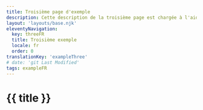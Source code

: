 ```yaml
---
title: Troisième page d'exemple
description: Cette description de la troisième page est chargée à l'aide de collections
layout: 'layouts/base.njk'
eleventyNavigation:
  key: threeFR
  title: Troisième exemple
  locale: fr
  order: 0
translationKey: 'exampleThree'
# date: 'git Last Modified'
tags: exampleFR
---
```


# {{ title }}
